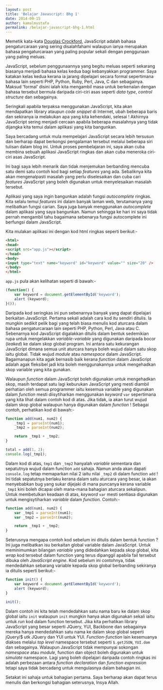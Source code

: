 ```yaml
---
layout: post
title: 'Belajar Javascript: Bhg 1'
date: 2014-09-15
author: kamalmustafa
permalink: /belajar-javascript-bhg-1.html
---
```


Memetik kata-kata [Douglas Crockford][1], JavaScript adalah bahasa
pengaturcaraan yang sering disalahfahami walaupun ianya merupakan bahasa
pengaturcaraan yang paling popular sekali dengan penggunaan yang paling meluas.

JavaScript, sebelum penggunaannya yang begitu meluas seperti sekarang biasanya
menjadi bahasa kelas kedua bagi kebanyakkan programmer. Saya katakan kelas
kedua kerana ia jarang dipelajari secara formal sepertimana bahasa lain seperti
PHP, Python, Ruby, Perl, Java, C dan sebagainya. Maksud 'formal' disini ialah
kita mengambil masa untuk berkenalan dengan bahasa tersebut bermula daripada
ciri-ciri asas seperti *data type*, *control structure* dan sebagainya.

Seringkali apabila terpaksa menggunakan JavaScript, kita akan mendapatkan
library ataupun *code snippet* di Internet, ubah beberapa baris dan sekiranya
ia melakukan apa yang kita kehendaki, selesai ! Akhirnya JavaScript sering
menjadi cercaan apabila beberapa masalahnya yang tidak dijangka kita temui
dalam aplikasi yang kita bangunkan.

Saya bercadang untuk mula mempelajari JavaScript secara lebih tersusun dan
berharap dapat berkongsi pengalaman tersebut melalui beberapa siri tulisan
dalam blog ini. Untuk proses pembelajaran ini, saya akan cuba membina sebuah
aplikasi JavaScript ringkas dan akan cuba meneroka ciri-ciri asas JavaScript.

Ini bagi saya lebih menarik dan tidak menjemukan berbanding mencuba satu demi
satu contoh kod bagi setiap *features* yang ada. Sebaliknya kita akan
mengenalpasti masalah yang perlu diselesaikan dan cuba cari *features*
JavaScript yang boleh digunakan untuk menyelesaikan masalah tersebut.

Aplikasi yang saya ingin bangunkan adalah fungsi *autocomplete* ringkas. Kita
selalu temui *features* ini dalam banyak laman web, terutamanya yang melibatkan
fungsi carian. Saya juga banyak menggunakan *autocomplete* dalam aplikasi yang
saya bangunkan. Namun sehingga ke hari ini saya tidak pernah mengambil tahu
bagaimana sebenarya fungsi autocomplete ini berfungsi dalam JavaScript.

Kita mulakan aplikasi ini dengan kod html ringkas seperti berikut:-

```html
<html>
<head>
<script src="app.js"></script>
</head>
<body>
<input type="text" name="keyword" id="keyword" value="" size="20" />
</body>
</html>
```

`app.js` pula akan kelihatan seperti di bawah:-

```js
(function() {
    var keyword = document.getElementById('keyword');
    alert (keyword);
}());
```

Daripada kod seringkas ini pun sebenarnya banyak yang dapat dipelajari
berkaitan JavaScript. Pertama sekali adalah cara kod itu sendiri ditulis. Ia
mungkin sedikit pelik bagi yang telah biasa menulis kod aturcara dalam bahasa
pengaturcaraan lain seperti PHP, Python, Perl, Java atau C. Sebenarnya kod
JavaScript digalakkan ditulis dalam bentuk sedemikian rupa untuk mengelakkan
*variable-variable* yang digunakan daripada bocor (*leaked*) ke dalam skop
global program. Ini antara satu kekurangan JavaScript dimana semua unit
aturcara hanya boleh wujud dalam satu skop iaitu global. Tidak wujud *module*
atau *namespace* dalam JavaScript. Bagaimanapun kita agak bernasib baik kerana
*function* dalam JavaScript adalah agak fleksibel jadi kita boleh
menggunakannya untuk mengehadkan skop variable yang kita gunakan.

Walaupun *function* dalam JavaScript boleh digunakan untuk mengehadkan skop,
masih terdapat satu lagi keburukan JavaScript yang mesti diambil perhatian oleh
semua programmer iaitu kesemua variable yang digunakan dalam *function* mesti
diisytiharkan menggunakan *keyword* `var` sepertimana yang kita lihat dalam
contoh kod di atas. Jika tidak, ia akan turut wujud dalam skop global walaupun
hanya digunakan dalam *function* ! Sebagai contoh, perhatikan kod di bawah:-

```js
function add(num1, num2) {
    _tmp1 = parseInt(num1);
    _tmp2 = parseInt(num2);

    return _tmp1 + _tmp2;
}

total = add(1, 2);
console.log(_tmp1);
```

Dalam kod di atas, `tmp1` dan `_tmp2` hanyalah *variable* sementara dan
sepatutnya wujud dalam function `add` sahaja. Namun anda akan dapati
`console.log` tetap memaparkan nilai 2 iaitu nilai `_tmp2` di dalam function
`add` ! Ini tidak sepatutnya berlaku kerana dalam satu aturcara yang besar, ia
akan menyebabkan bug yang sukar dijejaki di mana puncanya kerana variable
`_tmp1` kini boleh dicapai oleh mana-mana bahagian aturcara sekalipun. Untuk
membetulkan keadaan di atas, *keyword* `var` mesti sentiasa digunakan untuk
mengisytiharkan *variable* dalam *function*. Contoh:-

```js
function add(num1, num2) {
    var _tmp1 = parseInt(num1);
    var _tmp2 = parseInt(num2);

    return _tmp1 + _tmp2;
}
```

Seterusnya mengapa contoh kod sebelum ini ditulis dalam bentuk function ? Ini
juga melibatkan isu berkaitan global variable dalam JavaScript. Untuk
meminimumkan bilangan *variable* yang didedahkan kepada skop global, kita
*wrap* kod tersebut dalam function yang terus dipanggil apabila fail tersebut
dibuka oleh *JavaScript engine*. Kod sebelum ini contohnya, tidak mendedahkan
sebarang variable kepada skop global berbanding sekiranya ia ditulis seperti
berikut:-

```js
function init() {
    var keyword = document.getElementById('keyword');
    alert (keyword);
}

init();
```

Dalam contoh ini kita telah mendedahkan satu nama baru ke dalam skop global
iaitu `init` walaupun `init` mungkin hanya akan digunakan sekali iaitu untuk
*run* kod dalam function tersebut. Jika kita perhatikan library JavaScript yang
besar seperti JQuery, YUI, Backbone dan sebagainya mereka hanya mendedahkan
satu nama ke dalam skop global seperti jQuery/$ utk JQuery dan YUI untuk YUI.  *Function-function* lain kesemuanya diakses melalui *top level* namespace
tersebut seperti `$.getJSON`, `YUI.dom` dan sebagainya. Walaupun JavaScript
tidak mempunyai sokongan *namespace* atau *module*, function dan object boleh
digunakan untuk *simulate* namespace. Lagi yang boleh dipelajari daripada contoh
ringkas ini adalah perbezaan antara *function declaration* dan *function expression* tetapi saya tidak bercadang untuk mengulasnya dalam bahagian ini.

Setakat ini sahaja untuk bahagian pertama. Saya berharap akan dapat terus menulis dan berkongsi bahagian seterusnya, Insya Allah.

[1]:http://javascript.crockford.com/
[2]:http://stackoverflow.com/questions/1634268/explain-javascripts-encapsulated-anonymous-function-syntax
[3]:http://stackoverflow.com/questions/9342122/javascript-on-load-execution
[4]:https://plus.google.com/104286962752255423480/posts
[5]:https://plus.google.com/u/0/104286962752255423480/posts/Tb1ffbfzZdM
